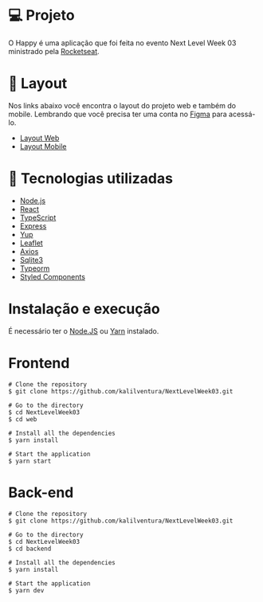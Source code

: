 # 💻 Projeto

O Happy é uma aplicação que foi feita no evento Next Level Week 03 ministrado pela [Rocketseat](https://rocketseat.com.br/).

# 🔖 Layout

Nos links abaixo você encontra o layout do projeto web e também do mobile. Lembrando que você precisa ter uma conta no [Figma](http://figma.com/) para acessá-lo.

- [Layout Web](https://www.figma.com/file/mDEbnoojksG4w8sOxmudh3/Happy-Web)
- [Layout Mobile](https://www.figma.com/file/X27FfVxAgy9f5IFa7ONlph/Happy-Mobile)

# 🚀 Tecnologias utilizadas

- [Node.js](https://nodejs.org/en/)
- [React](https://reactjs.org)
- [TypeScript](https://www.typescriptlang.org/)
- [Express](https://expressjs.com/pt-br/)
- [Yup](https://github.com/jquense/yup)
- [Leaflet](https://leafletjs.com/)
- [Axios](https://github.com/axios/axios)
- [Sqlite3](https://www.sqlite.org/index.html)
- [Typeorm](https://typeorm.io/#/)
- [Styled Components](https://styled-components.com/)

# Instalação e execução

É necessário ter o [Node.JS](https://nodejs.org/en/) ou [Yarn](https://classic.yarnpkg.com/en/) instalado.

# Frontend

    # Clone the repository
    $ git clone https://github.com/kalilventura/NextLevelWeek03.git

    # Go to the directory
    $ cd NextLevelWeek03
    $ cd web

    # Install all the dependencies
    $ yarn install

    # Start the application
    $ yarn start

# Back-end

    # Clone the repository
    $ git clone https://github.com/kalilventura/NextLevelWeek03.git

    # Go to the directory
    $ cd NextLevelWeek03
    $ cd backend

    # Install all the dependencies
    $ yarn install

    # Start the application
    $ yarn dev
